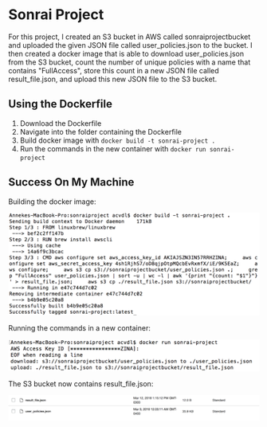 # Sonrai Project

For this project, I created an S3 bucket in AWS called sonraiprojectbucket and uploaded the given JSON file called user_policies.json to the bucket. I then created a docker image that is able to download user_policies.json from the S3 bucket, count the number of unique policies with a name that contains "FullAccess", store this count in a new JSON file called result_file.json, and upload this new JSON file to the S3 bucket.

## Using the Dockerfile

1) Download the Dockerfile
2) Navigate into the folder containing the Dockerfile
3) Build docker image with `docker build -t sonrai-project .`
4) Run the commands in the new container with `docker run sonrai-project `

## Success On My Machine

Building the docker image:

![alt text](https://github.com/acvdl/sonraiproject/blob/master/Screen%20Shot%202018-03-12%20at%201.14.50%20PM.png)

Running the commands in a new container:

![alt text](https://github.com/acvdl/sonraiproject/blob/master/Screen%20Shot%202018-03-12%20at%201.15.13%20PM.png)

The S3 bucket now contains result_file.json:

![alt text](https://github.com/acvdl/sonraiproject/blob/master/Screen%20Shot%202018-03-12%20at%201.26.21%20PM.png)
